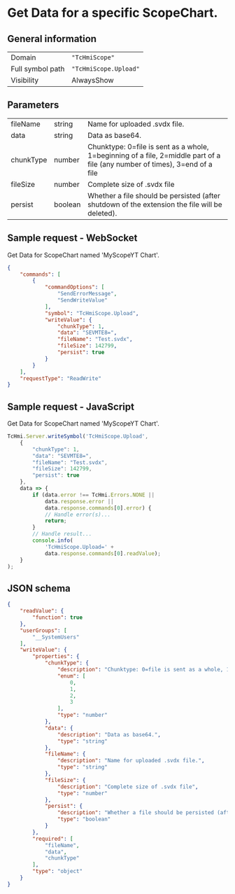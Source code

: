 # Get Data for a specific ScopeChart.

## General information

|  |  |
| - | - |
| Domain | `"TcHmiScope"` |
| Full symbol path | `"TcHmiScope.Upload"` |
| Visibility | AlwaysShow |

## Parameters

|  |  |  |
| - | - | - |
| fileName | string | Name for uploaded .svdx file. |
| data | string | Data as base64. |
| chunkType | number | Chunktype: 0=file is sent as a whole, 1=beginning of a file, 2=middle part of a file (any number of times), 3=end of a file |
| fileSize | number | Complete size of .svdx file |
| persist | boolean | Whether a file should be persisted (after shutdown of the extension the file will be deleted). |

## Sample request - WebSocket

Get Data for ScopeChart named 'MyScopeYT Chart'.
```json
{
    "commands": [
        {
            "commandOptions": [
                "SendErrorMessage",
                "SendWriteValue"
            ],
            "symbol": "TcHmiScope.Upload",
            "writeValue": {
                "chunkType": 1,
                "data": "SEVMTE8=",
                "fileName": "Test.svdx",
                "fileSize": 142799,
                "persist": true
            }
        }
    ],
    "requestType": "ReadWrite"
}
```

## Sample request - JavaScript

Get Data for ScopeChart named 'MyScopeYT Chart'.
```javascript
TcHmi.Server.writeSymbol('TcHmiScope.Upload',
    {
        "chunkType": 1,
        "data": "SEVMTE8=",
        "fileName": "Test.svdx",
        "fileSize": 142799,
        "persist": true
    },
    data => {
        if (data.error !== TcHmi.Errors.NONE ||
            data.response.error ||
            data.response.commands[0].error) {
            // Handle error(s)...
            return;
        }
        // Handle result...
        console.info(
            'TcHmiScope.Upload=' +
            data.response.commands[0].readValue);
    }
);
```

## JSON schema

```json
{
    "readValue": {
        "function": true
    },
    "userGroups": [
        "__SystemUsers"
    ],
    "writeValue": {
        "properties": {
            "chunkType": {
                "description": "Chunktype: 0=file is sent as a whole, 1=beginning of a file, 2=middle part of a file (any number of times), 3=end of a file",
                "enum": [
                    0,
                    1,
                    2,
                    3
                ],
                "type": "number"
            },
            "data": {
                "description": "Data as base64.",
                "type": "string"
            },
            "fileName": {
                "description": "Name for uploaded .svdx file.",
                "type": "string"
            },
            "fileSize": {
                "description": "Complete size of .svdx file",
                "type": "number"
            },
            "persist": {
                "description": "Whether a file should be persisted (after shutdown of the extension the file will be deleted).",
                "type": "boolean"
            }
        },
        "required": [
            "fileName",
            "data",
            "chunkType"
        ],
        "type": "object"
    }
}
```
